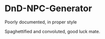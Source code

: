 # DnD-NPC-Generator

Poorly documented, in proper style

Spaghettified and convoluted, good luck mate. 